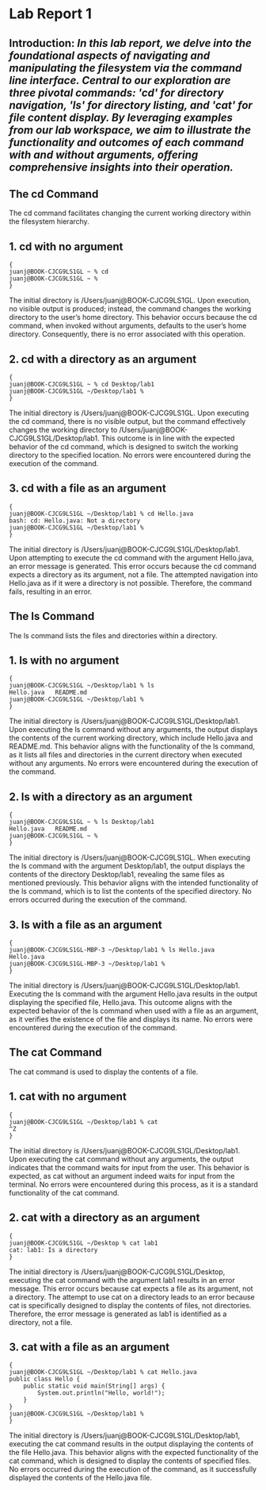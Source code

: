 # Lab Report 1
## Introduction: *In this lab report, we delve into the foundational aspects of navigating and manipulating the filesystem via the command line interface. Central to our exploration are three pivotal commands: 'cd' for directory navigation, 'ls' for directory listing, and 'cat' for file content display. By leveraging examples from our lab workspace, we aim to illustrate the functionality and outcomes of each command with and without arguments, offering comprehensive insights into their operation.*
## The cd Command
The cd command facilitates changing the current working directory within the filesystem hierarchy.
## 1. cd with no argument
```
{
juanj@BOOK-CJCG9LS1GL ~ % cd
juanj@BOOK-CJCG9LS1GL ~ %
}
```
The initial directory is /Users/juanj@BOOK-CJCG9LS1GL. Upon execution, no visible output is produced; instead, the command changes the working directory to the user’s home directory. This behavior occurs because the cd command, when invoked without arguments, defaults to the user’s home directory. Consequently, there is no error associated with this operation.
## 2. cd with a directory as an argument
```
{
juanj@BOOK-CJCG9LS1GL ~ % cd Desktop/lab1
juanj@BOOK-CJCG9LS1GL ~/Desktop/lab1 % 
}
```
The initial directory is /Users/juanj@BOOK-CJCG9LS1GL. Upon executing the cd command, there is no visible output, but the command effectively changes the working directory to /Users/juanj@BOOK-CJCG9LS1GL/Desktop/lab1. This outcome is in line with the expected behavior of the cd command, which is designed to switch the working directory to the specified location. No errors were encountered during the execution of the command.
## 3. cd with a file as an argument
```
{
juanj@BOOK-CJCG9LS1GL ~/Desktop/lab1 % cd Hello.java
bash: cd: Hello.java: Not a directory
juanj@BOOK-CJCG9LS1GL ~/Desktop/lab1 % 
}
```
The initial directory is /Users/juanj@BOOK-CJCG9LS1GL/Desktop/lab1. Upon attempting to execute the cd command with the argument Hello.java, an error message is generated. This error occurs because the cd command expects a directory as its argument, not a file. The attempted navigation into Hello.java as if it were a directory is not possible. Therefore, the command fails, resulting in an error.
## The ls Command
The ls command lists the files and directories within a directory.
## 1. ls with no argument
```
{
juanj@BOOK-CJCG9LS1GL ~/Desktop/lab1 % ls
Hello.java   README.md
juanj@BOOK-CJCG9LS1GL ~/Desktop/lab1 % 
}
```
The initial directory is /Users/juanj@BOOK-CJCG9LS1GL/Desktop/lab1. Upon executing the ls command without any arguments, the output displays the contents of the current working directory, which include Hello.java and README.md. This behavior aligns with the functionality of the ls command, as it lists all files and directories in the current directory when executed without any arguments. No errors were encountered during the execution of the command.
## 2. ls with a directory as an argument
```
{
juanj@BOOK-CJCG9LS1GL ~ % ls Desktop/lab1
Hello.java   README.md
juanj@BOOK-CJCG9LS1GL ~ % 
}
```
The initial directory is /Users/juanj@BOOK-CJCG9LS1GL. When executing the ls command with the argument Desktop/lab1, the output displays the contents of the directory Desktop/lab1, revealing the same files as mentioned previously. This behavior aligns with the intended functionality of the ls command, which is to list the contents of the specified directory. No errors occurred during the execution of the command.
## 3. ls with a file as an argument
```
{
juanj@BOOK-CJCG9LS1GL-MBP-3 ~/Desktop/lab1 % ls Hello.java
Hello.java
juanj@BOOK-CJCG9LS1GL-MBP-3 ~/Desktop/lab1 % 
}
```
The initial directory is /Users/juanj@BOOK-CJCG9LS1GL/Desktop/lab1. Executing the ls command with the argument Hello.java results in the output displaying the specified file, Hello.java. This outcome aligns with the expected behavior of the ls command when used with a file as an argument, as it verifies the existence of the file and displays its name. No errors were encountered during the execution of the command.
## The cat Command
The cat command is used to display the contents of a file.
## 1. cat with no argument
```
{
juanj@BOOK-CJCG9LS1GL ~/Desktop/lab1 % cat
^Z
}
```
The initial directory is /Users/juanj@BOOK-CJCG9LS1GL/Desktop/lab1. Upon executing the cat command without any arguments, the output indicates that the command waits for input from the user. This behavior is expected, as cat without an argument indeed waits for input from the terminal. No errors were encountered during this process, as it is a standard functionality of the cat command.
## 2. cat with a directory as an argument
```
{
juanj@BOOK-CJCG9LS1GL ~/Desktop % cat lab1
cat: lab1: Is a directory
}
```
The initial directory is /Users/juanj@BOOK-CJCG9LS1GL/Desktop, executing the cat command with the argument lab1 results in an error message. This error occurs because cat expects a file as its argument, not a directory. The attempt to use cat on a directory leads to an error because cat is specifically designed to display the contents of files, not directories. Therefore, the error message is generated as lab1 is identified as a directory, not a file.
## 3. cat with a file as an argument
```
{
juanj@BOOK-CJCG9LS1GL ~/Desktop/lab1 % cat Hello.java
public class Hello {
    public static void main(String[] args) {
        System.out.println("Hello, world!");
    }
}
juanj@BOOK-CJCG9LS1GL ~/Desktop/lab1 %
}
```
The initial directory is /Users/juanj@BOOK-CJCG9LS1GL/Desktop/lab1, executing the cat command results in the output displaying the contents of the file Hello.java. This behavior aligns with the expected functionality of the cat command, which is designed to display the contents of specified files. No errors occurred during the execution of the command, as it successfully displayed the contents of the Hello.java file.

